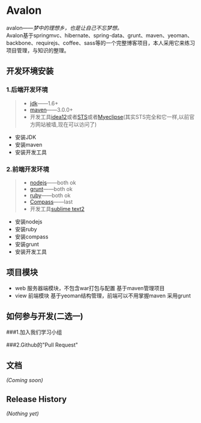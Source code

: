 [jdk]:http://www.oracle.com/technetwork/java/javase/downloads/index.html
[maven]:http://maven.apache.org/
[idea12]:http://www.jetbrains.com/idea/
[sts]:http://www.springsource.org/spring-tool-suite-download
[myeclipse]:http://www.myeclipseide.com/
[nodejs]:http://nodejs.org/
[ruby]:http://rubyinstaller.org/downloads/
[grunt]:http://gruntjs.com/
[sublime]:http://www.sublimetext.com/
[compass]:http://compass-style.org/install/
# Avalon
avalon——<i>梦中的理想乡，也是让自己不忘梦想。</i><br>
Avalon基于springmvc、hibernate、spring-data、grunt、maven、yeoman、backbone、requirejs、coffee、sass等的一个完整博客项目，本人采用它来练习项目管理，与知识的整理。


## 开发环境安装
### 1.后端开发环境
> + [jdk][jdk]——1.6+
> + [maven][maven]——3.0.0+
> + 开发工具[idea12][idea12]或者[STS][sts]或者[Myeclipse][myeclipse](其实STS完全和它一样,以前官方网站被墙,现在可以访问了)

* 安装JDK
* 安装maven
* 安装开发工具

### 2.前端开发环境
> + [nodejs][nodejs]——both ok
> + [grunt][grunt]——both ok
> + [ruby][ruby]——both ok
> + [Compass][compass]——last
> + 开发工具[sublime text2][sublime]

* 安装nodejs
* 安装ruby
* 安装compass
* 安装grunt
* 安装开发工具

## 项目模块
* web 服务器端模块，不包含war打包与配置     基于maven管理项目
* view 前端模块 基于yeoman结构管理，前端可以不用掌握maven 采用grunt


## 如何参与开发(二选一)

###1.加入我们学习小组

###2.Github的"Pull Request"



## 文档
_(Coming soon)_

##
## Release History
_(Nothing yet)_
